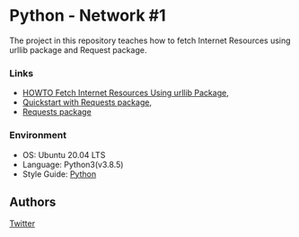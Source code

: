 # Python - Network #1
The project in this repository teaches how to fetch Internet Resources using
urllib package and Request package.

### Links
* [HOWTO Fetch Internet Resources Using urllib Package](https://docs.python.org/3/howto/urllib2.html),
* [Quickstart with Requests package](https://requests.readthedocs.io/en/latest/),
* [Requests package](https://pypi.org/project/requests/)

### Environment
* OS: Ubuntu 20.04 LTS
* Language: Python3(v3.8.5)
* Style Guide: [Python](https://pypi.org/project/pycodestyle/)

## Authors
[Twitter](https://twitter.com/slimake)
